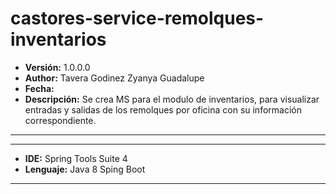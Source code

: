 # castores-service-remolques-inventarios

- __Versión:__ 1.0.0.0
- __Author:__ Tavera Godinez Zyanya Guadalupe
- __Fecha:__ 
- __Descripción:__ Se crea MS para el modulo de inventarios, para visualizar entradas y salidas de los remolques por oficina con su información correspondiente.
--------

-------------
- __IDE:__ Spring Tools Suite 4
- __Lenguaje:__ Java 8 Sping Boot

-------------
